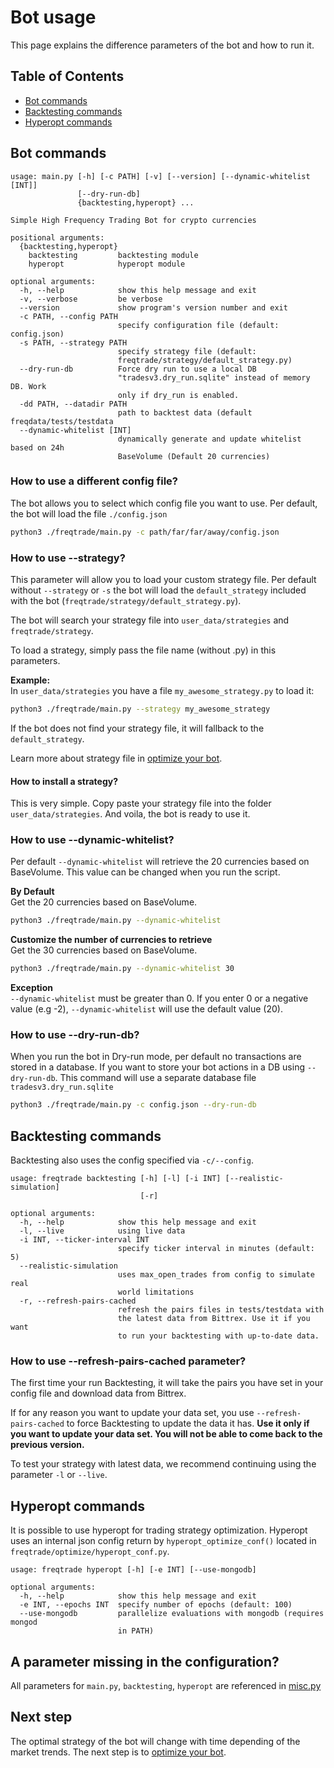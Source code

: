 # Bot usage
This page explains the difference parameters of the bot and how to run 
it.

## Table of Contents
- [Bot commands](#bot-commands)
- [Backtesting commands](#backtesting-commands)
- [Hyperopt commands](#hyperopt-commands)

## Bot commands
```
usage: main.py [-h] [-c PATH] [-v] [--version] [--dynamic-whitelist [INT]]
               [--dry-run-db]
               {backtesting,hyperopt} ...

Simple High Frequency Trading Bot for crypto currencies

positional arguments:
  {backtesting,hyperopt}
    backtesting         backtesting module
    hyperopt            hyperopt module

optional arguments:
  -h, --help            show this help message and exit
  -v, --verbose         be verbose
  --version             show program's version number and exit
  -c PATH, --config PATH
                        specify configuration file (default: config.json)
  -s PATH, --strategy PATH
                        specify strategy file (default:
                        freqtrade/strategy/default_strategy.py)
  --dry-run-db          Force dry run to use a local DB
                        "tradesv3.dry_run.sqlite" instead of memory DB. Work
                        only if dry_run is enabled.
  -dd PATH, --datadir PATH
                        path to backtest data (default freqdata/tests/testdata
  --dynamic-whitelist [INT]
                        dynamically generate and update whitelist based on 24h
                        BaseVolume (Default 20 currencies)
```

### How to use a different config file?
The bot allows you to select which config file you want to use. Per 
default, the bot will load the file `./config.json`

```bash
python3 ./freqtrade/main.py -c path/far/far/away/config.json 
```

### How to use --strategy?
This parameter will allow you to load your custom strategy file. Per 
default without `--strategy` or `-s` the bot will load the 
`default_strategy` included with the bot (`freqtrade/strategy/default_strategy.py`). 

The bot will search your strategy file into `user_data/strategies` and 
`freqtrade/strategy`.

To load a strategy, simply pass the file name (without .py) in this 
parameters.

**Example:**  
In `user_data/strategies` you have a file `my_awesome_strategy.py` to 
load it:  
```bash
python3 ./freqtrade/main.py --strategy my_awesome_strategy
```

If the bot does not find your strategy file, it will fallback to the 
`default_strategy`.

Learn more about strategy file in [optimize your bot](https://github.com/gcarq/freqtrade/blob/develop/docs/bot-optimization.md).

#### How to install a strategy?
This is very simple. Copy paste your strategy file into the folder 
`user_data/strategies`. And voila, the bot is ready to use it.

### How to use --dynamic-whitelist?
Per default `--dynamic-whitelist` will retrieve the 20 currencies based 
on BaseVolume. This value can be changed when you run the script.

**By Default**  
Get the 20 currencies based on BaseVolume.  
```bash
python3 ./freqtrade/main.py --dynamic-whitelist
```

**Customize the number of currencies to retrieve**  
Get the 30 currencies based on BaseVolume.  
```bash
python3 ./freqtrade/main.py --dynamic-whitelist 30
```

**Exception**  
`--dynamic-whitelist` must be greater than 0. If you enter 0 or a
negative value (e.g -2), `--dynamic-whitelist` will use the default
value (20).

### How to use --dry-run-db?
When you run the bot in Dry-run mode, per default no transactions are 
stored in a database. If you want to store your bot actions in a DB 
using `--dry-run-db`. This command will use a separate database file 
`tradesv3.dry_run.sqlite`

```bash
python3 ./freqtrade/main.py -c config.json --dry-run-db
```


## Backtesting commands

Backtesting also uses the config specified via `-c/--config`.

```
usage: freqtrade backtesting [-h] [-l] [-i INT] [--realistic-simulation]
                             [-r]

optional arguments:
  -h, --help            show this help message and exit
  -l, --live            using live data
  -i INT, --ticker-interval INT
                        specify ticker interval in minutes (default: 5)
  --realistic-simulation
                        uses max_open_trades from config to simulate real
                        world limitations
  -r, --refresh-pairs-cached
                        refresh the pairs files in tests/testdata with 
                        the latest data from Bittrex. Use it if you want
                        to run your backtesting with up-to-date data.
```

### How to use --refresh-pairs-cached parameter?
The first time your run Backtesting, it will take the pairs you have 
set in your config file and download data from Bittrex. 

If for any reason you want to update your data set, you use 
`--refresh-pairs-cached` to force Backtesting to update the data it has. 
**Use it only if you want to update your data set. You will not be able
to come back to the previous version.**

To test your strategy with latest data, we recommend continuing using 
the parameter `-l` or `--live`.


## Hyperopt commands

It is possible to use hyperopt for trading strategy optimization.
Hyperopt uses an internal json config return by `hyperopt_optimize_conf()` 
located in `freqtrade/optimize/hyperopt_conf.py`.

```
usage: freqtrade hyperopt [-h] [-e INT] [--use-mongodb]

optional arguments:
  -h, --help            show this help message and exit
  -e INT, --epochs INT  specify number of epochs (default: 100)
  --use-mongodb         parallelize evaluations with mongodb (requires mongod
                        in PATH)

```

## A parameter missing in the configuration?
All parameters for `main.py`, `backtesting`, `hyperopt` are referenced
in [misc.py](https://github.com/gcarq/freqtrade/blob/develop/freqtrade/misc.py#L84)

## Next step
The optimal strategy of the bot will change with time depending of the
market trends. The next step is to 
[optimize your bot](https://github.com/gcarq/freqtrade/blob/develop/docs/bot-optimization.md).
